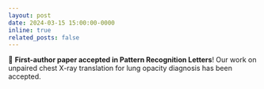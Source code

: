 ```yaml
---
layout: post
date: 2024-03-15 15:00:00-0000
inline: true
related_posts: false
---
```


📰 **First-author paper accepted in Pattern Recognition Letters**! Our work on unpaired chest X-ray translation for lung opacity diagnosis has been accepted.